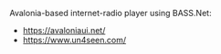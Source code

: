 Avalonia-based internet-radio player using BASS.Net:
- https://avaloniaui.net/
- https://www.un4seen.com/
